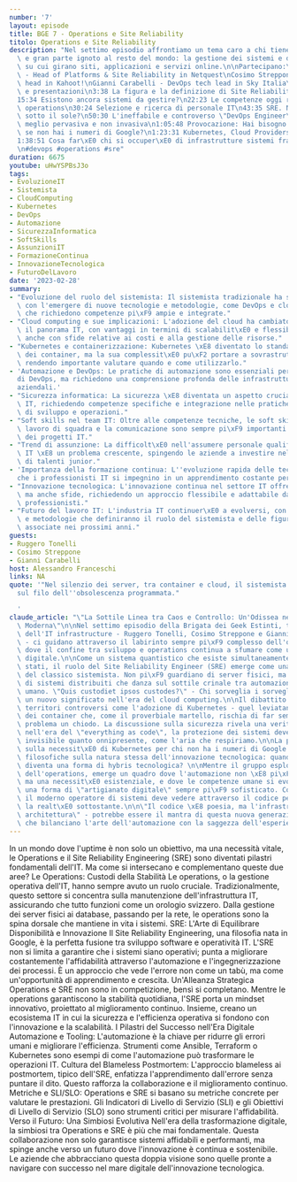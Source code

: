 ```yaml
---
number: '7'
layout: episode
title: BGE 7 - Operations e Site Reliability
titolo: Operations e Site Reliability
description: "Nel settimo episodio affrontiamo un tema caro a chi tiene in piedi Internet\
  \ e gran parte ignoto al resto del mondo: la gestione dei sistemi e delle infrastrutture\
  \ su cui girano siti, applicazioni e servizi online.\n\nPartecipano:\nRuggero Tonelli\
  \ - Head of Platforms & Site Reliability in Netquest\nCosimo Streppone - Site Reliability\
  \ head in Kahoot!\nGianni Carabelli - DevOps tech lead in Sky Italia\n\n0:00 Introduzioni\
  \ e presentazioni\n3:38 La figura e la definizione di Site Reliability Engineer\n\
  15:34 Esistono ancora sistemi da gestire?\n22:23 Le competenze oggi richieste lato\
  \ operations\n30:24 Selezione e ricerca di personale IT\n43:35 SRE. Niente di nuovo\
  \ sotto il sole?\n50:30 L'ineffabile e controverso \"DevOps Engineer\"\n54:40 Sicurezza:\
  \ meglio pervasiva e non invasiva\n1:05:48 Provocazione: Hai bisogno di Kubernetes\
  \ se non hai i numeri di Google?\n1:23:31 Kubernetes, Cloud Providers e vendor lock-ins\n\
  1:38:51 Cosa far\xE0 chi si occuper\xE0 di infrastrutture sistemi fra 10 anni?\n\
  \n#devops #operations #sre"
duration: 6675
youtube: uHwYSPBsJ3o
tags:
- EvoluzioneIT
- Sistemista
- CloudComputing
- Kubernetes
- DevOps
- Automazione
- SicurezzaInformatica
- SoftSkills
- AssunzioniIT
- FormazioneContinua
- InnovazioneTecnologica
- FuturoDelLavoro
date: '2023-02-28'
summary:
- "Evoluzione del ruolo del sistemista: Il sistemista tradizionale ha subito una trasformazione\
  \ con l'emergere di nuove tecnologie e metodologie, come DevOps e cloud computing,\
  \ che richiedono competenze pi\xF9 ampie e integrate."
- "Cloud computing e sue implicazioni: L'adozione del cloud ha cambiato radicalmente\
  \ il panorama IT, con vantaggi in termini di scalabilit\xE0 e flessibilit\xE0, ma\
  \ anche con sfide relative ai costi e alla gestione delle risorse."
- "Kubernetes e containerizzazione: Kubernetes \xE8 diventato lo standard per la gestione\
  \ dei container, ma la sua complessit\xE0 pu\xF2 portare a sovrastrutture non necessarie,\
  \ rendendo importante valutare quando e come utilizzarlo."
- 'Automazione e DevOps: Le pratiche di automazione sono essenziali per il successo
  di DevOps, ma richiedono una comprensione profonda delle infrastrutture e dei processi
  aziendali.'
- "Sicurezza informatica: La sicurezza \xE8 diventata un aspetto cruciale della gestione\
  \ IT, richiedendo competenze specifiche e integrazione nelle pratiche quotidiane\
  \ di sviluppo e operazioni."
- "Soft skills nel team IT: Oltre alle competenze tecniche, le soft skills come il\
  \ lavoro di squadra e la comunicazione sono sempre pi\xF9 importanti per il successo\
  \ dei progetti IT."
- "Trend di assunzione: La difficolt\xE0 nell'assumere personale qualificato nel settore\
  \ IT \xE8 un problema crescente, spingendo le aziende a investire nella formazione\
  \ di talenti junior."
- 'Importanza della formazione continua: L''evoluzione rapida delle tecnologie richiede
  che i professionisti IT si impegnino in un apprendimento costante per rimanere competitivi.'
- "Innovazione tecnologica: L'innovazione continua nel settore IT offre opportunit\xE0\
  \ ma anche sfide, richiedendo un approccio flessibile e adattabile da parte dei\
  \ professionisti."
- "Futuro del lavoro IT: L'industria IT continuer\xE0 a evolversi, con nuove tecnologie\
  \ e metodologie che definiranno il ruolo del sistemista e delle figure professionali\
  \ associate nei prossimi anni."
guests:
- Ruggero Tonelli
- Cosimo Streppone
- Gianni Carabelli
host: Alessandro Franceschi
links: NA
quote: '"Nel silenzio dei server, tra container e cloud, il sistemista moderno danza
  sul filo dell''obsolescenza programmata."

  '
claude_article: "\"La Sottile Linea tra Caos e Controllo: Un'Odissea nell'Operations\
  \ Moderna\"\n\nNel settimo episodio della Brigata dei Geek Estinti, tre veterani\
  \ dell'IT infrastructure - Ruggero Tonelli, Cosimo Streppone e Gianni Carabelli\
  \ - ci guidano attraverso il labirinto sempre pi\xF9 complesso dell'operations moderna,\
  \ dove il confine tra sviluppo e operations continua a sfumare come un miraggio\
  \ digitale.\n\nCome un sistema quantistico che esiste simultaneamente in pi\xF9\
  \ stati, il ruolo del Site Reliability Engineer (SRE) emerge come una sintesi evolutiva\
  \ del classico sistemista. Non pi\xF9 guardiano di server fisici, ma architetto\
  \ di sistemi distribuiti che danza sul sottile crinale tra automazione e controllo\
  \ umano. \"Quis custodiet ipsos custodes?\" - Chi sorveglia i sorveglianti? - assume\
  \ un nuovo significato nell'era del cloud computing.\n\nIl dibattito si snoda attraverso\
  \ territori controversi come l'adozione di Kubernetes - quel leviatano dell'orchestrazione\
  \ dei container che, come il proverbiale martello, rischia di far sembrare ogni\
  \ problema un chiodo. La discussione sulla sicurezza rivela una verit\xE0 fondamentale:\
  \ nell'era del \"everything as code\", la protezione dei sistemi deve essere tanto\
  \ invisibile quanto onnipresente, come l'aria che respiriamo.\n\nLa provocazione\
  \ sulla necessit\xE0 di Kubernetes per chi non ha i numeri di Google solleva questioni\
  \ filosofiche sulla natura stessa dell'innovazione tecnologica: quando l'overengineering\
  \ diventa una forma di hybris tecnologica? \n\nMentre il gruppo esplora il futuro\
  \ dell'operations, emerge un quadro dove l'automazione non \xE8 pi\xF9 un lusso\
  \ ma una necessit\xE0 esistenziale, e dove le competenze umane si evolvono verso\
  \ una forma di \"artigianato digitale\" sempre pi\xF9 sofisticato. Come Neo in Matrix,\
  \ il moderno operatore di sistemi deve vedere attraverso il codice per comprendere\
  \ la realt\xE0 sottostante.\n\n\"Il codice \xE8 poesia, ma l'infrastruttura \xE8\
  \ architettura\" - potrebbe essere il mantra di questa nuova generazione di tecno-filosofi,\
  \ che bilanciano l'arte dell'automazione con la saggezza dell'esperienza umana.\n"
---
```

In un mondo dove l'uptime è non solo un obiettivo, ma una necessità vitale, le Operations e il Site Reliability Engineering (SRE) sono diventati pilastri fondamentali dell'IT. Ma come si intersecano e complementano queste due aree?
Le Operations: Custodi della Stabilità
Le operations, o la gestione operativa dell'IT, hanno sempre avuto un ruolo cruciale. Tradizionalmente, questo settore si concentra sulla manutenzione dell'infrastruttura IT, assicurando che tutto funzioni come un orologio svizzero. Dalla gestione dei server fisici ai database, passando per la rete, le operations sono la spina dorsale che mantiene in vita i sistemi.
SRE: L'Arte di Equilibrare Disponibilità e Innovazione
Il Site Reliability Engineering, una filosofia nata in Google, è la perfetta fusione tra sviluppo software e operatività IT. L'SRE non si limita a garantire che i sistemi siano operativi; punta a migliorare costantemente l'affidabilità attraverso l'automazione e l'ingegnerizzazione dei processi. È un approccio che vede l'errore non come un tabù, ma come un'opportunità di apprendimento e crescita.
Un'Alleanza Strategica
Operations e SRE non sono in competizione, bensì si completano. Mentre le operations garantiscono la stabilità quotidiana, l'SRE porta un mindset innovativo, proiettato al miglioramento continuo. Insieme, creano un ecosistema IT in cui la sicurezza e l'efficienza operativa si fondono con l'innovazione e la scalabilità.
I Pilastri del Successo nell'Era Digitale
Automazione e Tooling: L'automazione è la chiave per ridurre gli errori umani e migliorare l'efficienza. Strumenti come Ansible, Terraform o Kubernetes sono esempi di come l'automazione può trasformare le operazioni IT.
Cultura del Blameless Postmortem: L'approccio blameless ai postmortem, tipico dell'SRE, enfatizza l'apprendimento dall'errore senza puntare il dito. Questo rafforza la collaborazione e il miglioramento continuo.
Metriche e SLI/SLO: Operations e SRE si basano su metriche concrete per valutare le prestazioni. Gli Indicatori di Livello di Servizio (SLI) e gli Obiettivi di Livello di Servizio (SLO) sono strumenti critici per misurare l'affidabilità.
Verso il Futuro: Una Simbiosi Evolutiva
Nell'era della trasformazione digitale, la simbiosi tra Operations e SRE è più che mai fondamentale. Questa collaborazione non solo garantisce sistemi affidabili e performanti, ma spinge anche verso un futuro dove l'innovazione è continua e sostenibile. Le aziende che abbracciano questa doppia visione sono quelle pronte a navigare con successo nel mare digitale dell'innovazione tecnologica.

